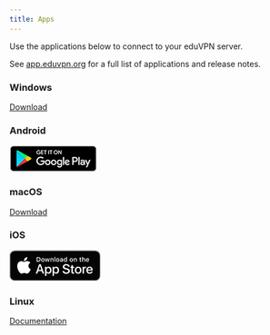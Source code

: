 ```yaml
---
title: Apps
---
```


Use the applications below to connect to your eduVPN server.

See [app.eduvpn.org](https://app.eduvpn.org/) for a full list of applications
and release notes.

### Windows

[Download](https://app.eduvpn.org/windows/eduVPNClient_latest.exe)

### Android

[![Play Store](img/play-store.png)](https://play.google.com/store/apps/details?id=nl.eduvpn.app)

### macOS

[Download](https://app.eduvpn.org/mac/eduVPN_latest.dmg)

### iOS

[![App Store](img/app-store.png)](https://itunes.apple.com/nl/app/eduvpn-client/id1292557340?mt=8)

### Linux

[Documentation](https://python-eduvpn-client.readthedocs.io/en/master/)

